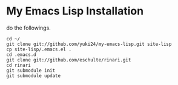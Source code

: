My Emacs Lisp Installation
==========================

do the followings.

    cd ~/
    git clone git://github.com/yuki24/my-emacs-lisp.git site-lisp
    cp site-lisp/.emacs.el .
    cd .emacs.d
    git clone git://github.com/eschulte/rinari.git
    cd rinari
    git submodule init
    git submodule update

